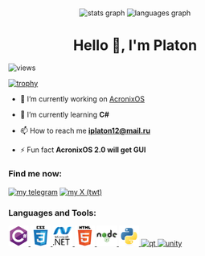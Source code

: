 

 



<!---
EveryCellarYT/EveryCellarYT is a ✨ special ✨ repository because its `README.md` (this file) appears on your GitHub profile.
You can click the Preview link to take a look at your changes.
--->

###

<div align="center">
  <img src="https://github-readme-stats.vercel.app/api?username=PlatonIvashin&hide_title=false&hide_rank=false&show_icons=true&include_all_commits=true&count_private=true&disable_animations=false&theme=dracula&locale=en&hide_border=false" height="150" alt="stats graph"  />
  <img src="https://github-readme-stats.vercel.app/api/top-langs?username=PlatonIvashin&locale=en&hide_title=false&layout=compact&card_width=320&langs_count=5&theme=dracula&hide_border=false" height="150" alt="languages graph"  />
</div>

###


<h1 align="center">Hello 👋, I'm Platon</h1>

<p align="left"> <img src="https://komarev.com/ghpvc/?username=PlatonIvashin&label=Profile%20views&color=0e75b6&style=flat" alt="views" /> </p>

<p align="left"> <a href="https://github.com/ryo-ma/github-profile-trophy"><img src="https://github-profile-trophy.vercel.app/?username=PlatonIvashin" alt="trophy" /></a> </p>

- 🔭 I’m currently working on [AcronixOS](https://github.com/PlatonIvashin/AcronixOS)

- 🌱 I’m currently learning **C#**

- 📫 How to reach me **iplaton12@mail.ru**

- ⚡ Fun fact **AcronixOS 2.0 will get GUI**

<h3 align="left">Find me now:</h3>
<p align="left">
<a href="https://t.me/iplaton12/" target="blank"><img align="center" src="https://raw.githubusercontent.com/rahuldkjain/github-profile-readme-generator/master/src/images/icons/Social/telegram.svg" alt="my telegram" height="30" width="40" /></a>
<a href="https://x.com/@ever1cxllar" target="blank"><img align="center" src="https://raw.githubusercontent.com/rahuldkjain/github-profile-readme-generator/master/src/images/icons/Social/twitter.svg" alt="my X (twt)" height="30" width="40" /></a>
</p>

<h3 align="left">Languages and Tools:</h3>
<p align="left"> <a href="https://www.w3schools.com/cs/" target="_blank" rel="noreferrer"> <img src="https://raw.githubusercontent.com/devicons/devicon/master/icons/csharp/csharp-original.svg" alt="csharp" width="40" height="40"/> </a> <a href="https://www.w3schools.com/css/" target="_blank" rel="noreferrer"> <img src="https://raw.githubusercontent.com/devicons/devicon/master/icons/css3/css3-original-wordmark.svg" alt="css3" width="40" height="40"/> </a> <a href="https://dotnet.microsoft.com/" target="_blank" rel="noreferrer"> <img src="https://raw.githubusercontent.com/devicons/devicon/master/icons/dot-net/dot-net-original-wordmark.svg" alt="dotnet" width="40" height="40"/> </a> <a href="https://www.w3.org/html/" target="_blank" rel="noreferrer"> <img src="https://raw.githubusercontent.com/devicons/devicon/master/icons/html5/html5-original-wordmark.svg" alt="html5" width="40" height="40"/> </a> <a href="https://www.mysql.com/" target="_blank" rel="noreferrer"> <img src="https://raw.githubusercontent.com/devicons/devicon/master/icons/nodejs/nodejs-original-wordmark.svg" alt="nodejs" width="40" height="40"/> </a> <a href="https://www.python.org" target="_blank" rel="noreferrer"> <img src="https://raw.githubusercontent.com/devicons/devicon/master/icons/python/python-original.svg" alt="python" width="40" height="40"/> </a> <a href="https://www.qt.io/" target="_blank" rel="noreferrer"> <img src="https://upload.wikimedia.org/wikipedia/commons/0/0b/Qt_logo_2016.svg" alt="qt" width="40" height="40"/> </a> <a href="https://unity.com/" target="_blank" rel="noreferrer"> <img src="https://www.vectorlogo.zone/logos/unity3d/unity3d-icon.svg" alt="unity" width="40" height="40"/> </a> </p>